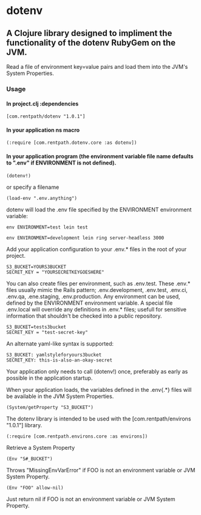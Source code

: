 # dotenv

## A Clojure library designed to impliment the functionality of the dotenv RubyGem on the JVM.

Read a file of environment key=value pairs and load them into the JVM's System Properties.

### Usage

#### In project.clj :dependencies

    [com.rentpath/dotenv "1.0.1"]

#### In your application ns macro

    (:require [com.rentpath.dotenv.core :as dotenv])

#### In your application program (the environment variable file name defaults to ".env" if ENVIRONMENT is not defined).

    (dotenv!)

or specify a filename

    (load-env ".env.anything")

dotenv will load the .env file specified by the ENVIRONMENT environment variable:

    env ENVIRONMENT=test lein test

    env ENVIRONMENT=development lein ring server-headless 3000

Add your application configuration to your .env.* files in the root of your project.

    S3_BUCKET=YOURS3BUCKET
    SECRET_KEY = "YOURSECRETKEYGOESHERE"

You can also create files per environment, such as .env.test. These .env.* files usually mimic the Rails pattern; .env.development, .env.test, .env.ci, .env.qa, .ene.staging, .env.production.  Any environment can be used, defined by the ENVIRONMENT environment variable.  A special file .env.local will override any definitions in .env.* files; usefull for sensitive information that shouldn't be checked into a public repository.

    S3_BUCKET=tests3bucket
    SECRET_KEY = "test-secret-key"

An alternate yaml-like syntax is supported:

    S3_BUCKET: yamlstyleforyours3bucket
    SECRET_KEY: this-is-also-an-okay-secret

Your application only needs to call (dotenv!) once, preferably as early as possible in the application startup.
    
When your application loads, the variables defined in the .env{.*} files will be available in the JVM System Properties.

    (System/getProperty "S3_BUCKET")

The dotenv library is intended to be used with the [com.rentpath/environs "1.0.1"] library.

    (:require [com.rentpath.environs.core :as environs])

Retrieve a System Property

    (Env "S#_BUCKET")

Throws "MissingEnvVarError" if FOO is not an environment variable or JVM System Property.

    (Env "FOO" allow-nil)

Just return nil if FOO is not an environment variable or JVM System Property.
